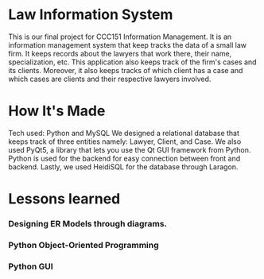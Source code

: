 # Law Information System
This is our final project for CCC151 Information Management. It is an information management system that keep tracks the data of a small law firm. It keeps records about the lawyers that work there, their name, specialization, etc. This application also keeps track of the firm's cases and its clients. Moreover, it also keeps tracks of which client has a case and which cases are clients and their respective lawyers involved.

# How It's Made
Tech used: Python and MySQL 
We designed a relational database that keeps track of three entities namely: Lawyer, Client, and Case. We also used PyQt5, a library that lets you use the Qt GUI framework from Python. Python is used for the backend for easy connection between front and backend. Lastly, we used HeidiSQL for the database through Laragon.

# Lessons learned
### Designing ER Models through diagrams.
### Python Object-Oriented Programming
### Python GUI
